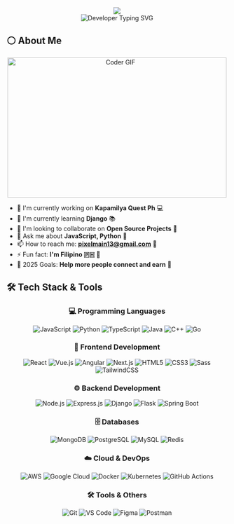 <div align="center">
<img src="https://capsule-render.vercel.app/api?type=waving&color=gradient&customColorList=12&height=280&section=header&text=Hi%20there!%20👋&fontSize=45&fontColor=ffffff&animation=fadeIn&fontAlignY=38&desc=I%27m%20Mark%20Ocampos%20%E2%80%94%20Aspiring%20Full-Stack%20Web%20Developer&descAlign=50&descAlignY=55" />
</div>

<div align="center">
<img src="https://readme-typing-svg.herokuapp.com?font=Fira+Code&pause=1000&color=00ADB5&center=true&vCenter=true&width=800&lines=🚀+Aspiring+Full+Stack+Web+Developer;💡+Focused+on+Real-World+Solutions%2C+Not+Hype;🤖+AI-Enhanced+Problem+Solver+%7C+Code+with+Context;🌱+Learning+Django%2C+React%2C+Tailwind+%26+More;🛠️+Building+the+IIHCollege+Portal+Project;🌟+Open+Source+Contributor+in+Progress;🎯+Always+Improving+Through+Experimentation;💬+Python%2C+HTML%2C+JavaScript+%7C+Let%27s+Talk+Tech;📚+Building+Not+Just+Skills%2C+But+Systems;🌈+Accessible%2C+Inclusive+Web+Design+Matters;🎨+UI%2FUX+That+Feels+Right%2C+Not+Just+Looks+Good;⚡+Code.+Break.+Fix.+Refactor.+Repeat.;🎪+Experimenting+with+Ideas%2C+Not+Just+Code;🔓+Learning+in+Public+%7C+Sharing+the+Journey;🏗️+Projects+That+Help+People%2C+Not+Just+Win+Followers;🧭+Guided+by+Curiosity+%26+Clarity;🌀+Building+With+Focus%2C+Not+FOMO" alt="Developer Typing SVG" />
</div>

## ⚪ About Me

<div align="center">
  <img src="https://media.giphy.com/media/SWoSkN6DxTszqIKEqv/giphy.gif" alt="Coder GIF" width="500" height="320">
</div>

- 🔭 I'm currently working on **Kapamilya Quest Ph** 💻
- 🌱 I'm currently learning **Django** 📚
- 👯 I'm looking to collaborate on **Open Source Projects** 🤝
- 💬 Ask me about **JavaScript, Python** 💭
- 📫 How to reach me: **pixelmain13@gmail.com** 📧
- ⚡ Fun fact: **I'm Filipino 🇵🇭** 🎉
- 🎯 2025 Goals: **Help more people connect and earn** 🌟

## 🛠️ Tech Stack & Tools

<div align="center">

### 💻 Programming Languages
![JavaScript](https://img.shields.io/badge/-JavaScript-F7DF1E?style=for-the-badge&logo=javascript&logoColor=black)
![Python](https://img.shields.io/badge/-Python-3776AB?style=for-the-badge&logo=python&logoColor=white)
![TypeScript](https://img.shields.io/badge/-TypeScript-007ACC?style=for-the-badge&logo=typescript&logoColor=white)
![Java](https://img.shields.io/badge/-Java-ED8B00?style=for-the-badge&logo=java&logoColor=white)
![C++](https://img.shields.io/badge/-C++-00599C?style=for-the-badge&logo=c%2B%2B&logoColor=white)
![Go](https://img.shields.io/badge/-Go-00ADD8?style=for-the-badge&logo=go&logoColor=white)

### 🎨 Frontend Development
![React](https://img.shields.io/badge/-React-61DAFB?style=for-the-badge&logo=react&logoColor=black)
![Vue.js](https://img.shields.io/badge/-Vue.js-4FC08D?style=for-the-badge&logo=vue.js&logoColor=white)
![Angular](https://img.shields.io/badge/-Angular-DD0031?style=for-the-badge&logo=angular&logoColor=white)
![Next.js](https://img.shields.io/badge/-Next.js-000000?style=for-the-badge&logo=next.js&logoColor=white)
![HTML5](https://img.shields.io/badge/-HTML5-E34F26?style=for-the-badge&logo=html5&logoColor=white)
![CSS3](https://img.shields.io/badge/-CSS3-1572B6?style=for-the-badge&logo=css3&logoColor=white)
![Sass](https://img.shields.io/badge/-Sass-CC6699?style=for-the-badge&logo=sass&logoColor=white)
![TailwindCSS](https://img.shields.io/badge/-TailwindCSS-38B2AC?style=for-the-badge&logo=tailwind-css&logoColor=white)

### ⚙️ Backend Development
![Node.js](https://img.shields.io/badge/-Node.js-339933?style=for-the-badge&logo=node.js&logoColor=white)
![Express.js](https://img.shields.io/badge/-Express.js-000000?style=for-the-badge&logo=express&logoColor=white)
![Django](https://img.shields.io/badge/-Django-092E20?style=for-the-badge&logo=django&logoColor=white)
![Flask](https://img.shields.io/badge/-Flask-000000?style=for-the-badge&logo=flask&logoColor=white)
![Spring Boot](https://img.shields.io/badge/-Spring%20Boot-6DB33F?style=for-the-badge&logo=spring-boot&logoColor=white)

### 🗄️ Databases
![MongoDB](https://img.shields.io/badge/-MongoDB-47A248?style=for-the-badge&logo=mongodb&logoColor=white)
![PostgreSQL](https://img.shields.io/badge/-PostgreSQL-336791?style=for-the-badge&logo=postgresql&logoColor=white)
![MySQL](https://img.shields.io/badge/-MySQL-4479A1?style=for-the-badge&logo=mysql&logoColor=white)
![Redis](https://img.shields.io/badge/-Redis-DC382D?style=for-the-badge&logo=redis&logoColor=white)

### ☁️ Cloud & DevOps
![AWS](https://img.shields.io/badge/-AWS-232F3E?style=for-the-badge&logo=amazon-aws&logoColor=white)
![Google Cloud](https://img.shields.io/badge/-Google%20Cloud-4285F4?style=for-the-badge&logo=google-cloud&logoColor=white)
![Docker](https://img.shields.io/badge/-Docker-2496ED?style=for-the-badge&logo=docker&logoColor=white)
![Kubernetes](https://img.shields.io/badge/-Kubernetes-326CE5?style=for-the-badge&logo=kubernetes&logoColor=white)
![GitHub Actions](https://img.shields.io/badge/-GitHub%20Actions-2088FF?style=for-the-badge&logo=github-actions&logoColor=white)

### 🛠️ Tools & Others
![Git](https://img.shields.io/badge/-Git-F05032?style=for-the-badge&logo=git&logoColor=white)
![VS Code](https://img.shields.io/badge/-VS%20Code-007ACC?style=for-the-badge&logo=visual-studio-code&logoColor=white)
![Figma](https://img.shields.io/badge/-Figma-F24E1E?style=for-the-badge&logo=figma&logoColor=white)
![Postman](https://img.shields.io/badge/-Postman-FF6C37?style=for-the-badge&logo=postman&logoColor=white)

</div>
